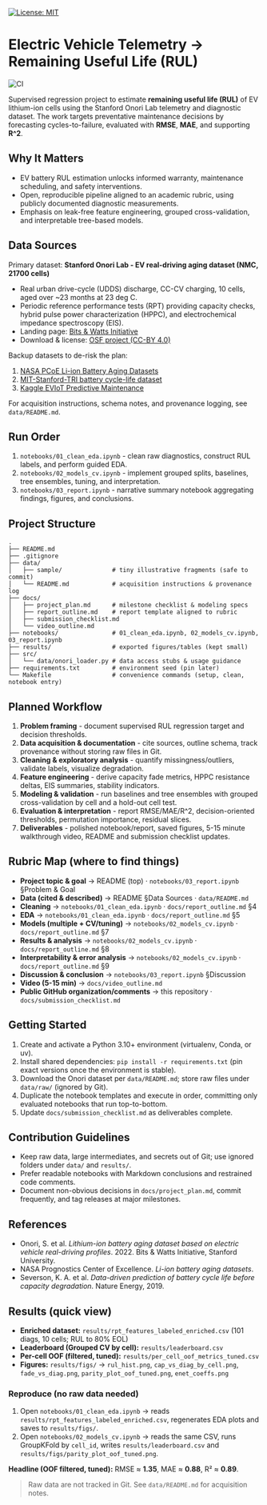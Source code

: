 [![License: MIT](https://img.shields.io/badge/License-MIT-yellow.svg)](LICENSE)
# Electric Vehicle Telemetry -> Remaining Useful Life (RUL)
![CI](https://github.com/marbatis/electric-vehicle-telemetry/actions/workflows/ci.yml/badge.svg)

Supervised regression project to estimate **remaining useful life (RUL)** of EV lithium-ion cells using the Stanford Onori Lab telemetry and diagnostic dataset. The work targets preventative maintenance decisions by forecasting cycles-to-failure, evaluated with **RMSE**, **MAE**, and supporting **R^2**.

## Why It Matters
- EV battery RUL estimation unlocks informed warranty, maintenance scheduling, and safety interventions.
- Open, reproducible pipeline aligned to an academic rubric, using publicly documented diagnostic measurements.
- Emphasis on leak-free feature engineering, grouped cross-validation, and interpretable tree-based models.

## Data Sources
Primary dataset: **Stanford Onori Lab - EV real-driving aging dataset (NMC, 21700 cells)**
- Real urban drive-cycle (UDDS) discharge, CC-CV charging, 10 cells, aged over ~23 months at 23 deg C.
- Periodic reference performance tests (RPT) providing capacity checks, hybrid pulse power characterization (HPPC), and electrochemical impedance spectroscopy (EIS).
- Landing page: [Bits & Watts Initiative](https://bitsandwatts.stanford.edu/publications/journal-article/lithium-ion-battery-aging-dataset-based-electric-vehicle-real-driving)
- Download & license: [OSF project (CC-BY 4.0)](https://osf.io/qsabn/?view_only=2a03b6c78ef14922a3e244f3d549de78)

Backup datasets to de-risk the plan:
1. [NASA PCoE Li-ion Battery Aging Datasets](https://data.nasa.gov/dataset/li-ion-battery-aging-datasets)
2. [MIT-Stanford-TRI battery cycle-life dataset](https://www.tri.global/research/data-driven-prediction-battery-cycle-life-capacity-degradation)
3. [Kaggle EVIoT Predictive Maintenance](https://www.kaggle.com/datasets/datasetengineer/eviot-predictivemaint-dataset)

For acquisition instructions, schema notes, and provenance logging, see `data/README.md`.

## Run Order
1. `notebooks/01_clean_eda.ipynb` - clean raw diagnostics, construct RUL labels, and perform guided EDA.
2. `notebooks/02_models_cv.ipynb` - implement grouped splits, baselines, tree ensembles, tuning, and interpretation.
3. `notebooks/03_report.ipynb` - narrative summary notebook aggregating findings, figures, and conclusions.

## Project Structure
```
.
├── README.md
├── .gitignore
├── data/
│   ├── sample/              # tiny illustrative fragments (safe to commit)
│   └── README.md            # acquisition instructions & provenance log
├── docs/
│   ├── project_plan.md      # milestone checklist & modeling specs
│   ├── report_outline.md    # report template aligned to rubric
│   ├── submission_checklist.md
│   └── video_outline.md
├── notebooks/               # 01_clean_eda.ipynb, 02_models_cv.ipynb, 03_report.ipynb
├── results/                 # exported figures/tables (kept small)
├── src/
│   └── data/onori_loader.py # data access stubs & usage guidance
├── requirements.txt         # environment seed (pin later)
└── Makefile                 # convenience commands (setup, clean, notebook entry)
```

## Planned Workflow
1. **Problem framing** - document supervised RUL regression target and decision thresholds.
2. **Data acquisition & documentation** - cite sources, outline schema, track provenance without storing raw files in Git.
3. **Cleaning & exploratory analysis** - quantify missingness/outliers, validate labels, visualize degradation.
4. **Feature engineering** - derive capacity fade metrics, HPPC resistance deltas, EIS summaries, stability indicators.
5. **Modeling & validation** - run baselines and tree ensembles with grouped cross-validation by cell and a hold-out cell test.
6. **Evaluation & interpretation** - report RMSE/MAE/R^2, decision-oriented thresholds, permutation importance, residual slices.
7. **Deliverables** - polished notebook/report, saved figures, 5-15 minute walkthrough video, README and submission checklist updates.

## Rubric Map (where to find things)
- **Project topic & goal** -> README (top) · `notebooks/03_report.ipynb` §Problem & Goal
- **Data (cited & described)** -> README §Data Sources · `data/README.md`
- **Cleaning** -> `notebooks/01_clean_eda.ipynb` · `docs/report_outline.md` §4
- **EDA** -> `notebooks/01_clean_eda.ipynb` · `docs/report_outline.md` §5
- **Models (multiple + CV/tuning)** -> `notebooks/02_models_cv.ipynb` · `docs/report_outline.md` §7
- **Results & analysis** -> `notebooks/02_models_cv.ipynb` · `docs/report_outline.md` §8
- **Interpretability & error analysis** -> `notebooks/02_models_cv.ipynb` · `docs/report_outline.md` §9
- **Discussion & conclusion** -> `notebooks/03_report.ipynb` §Discussion
- **Video (5-15 min)** -> `docs/video_outline.md`
- **Public GitHub organization/comments** -> this repository · `docs/submission_checklist.md`

## Getting Started
1. Create and activate a Python 3.10+ environment (virtualenv, Conda, or uv).
2. Install shared dependencies: `pip install -r requirements.txt` (pin exact versions once the environment is stable).
3. Download the Onori dataset per `data/README.md`; store raw files under `data/raw/` (ignored by Git).
4. Duplicate the notebook templates and execute in order, committing only evaluated notebooks that run top-to-bottom.
5. Update `docs/submission_checklist.md` as deliverables complete.

## Contribution Guidelines
- Keep raw data, large intermediates, and secrets out of Git; use ignored folders under `data/` and `results/`.
- Prefer readable notebooks with Markdown conclusions and restrained code comments.
- Document non-obvious decisions in `docs/project_plan.md`, commit frequently, and tag releases at major milestones.

## References
- Onori, S. et al. *Lithium-ion battery aging dataset based on electric vehicle real-driving profiles*. 2022. Bits & Watts Initiative, Stanford University.
- NASA Prognostics Center of Excellence. *Li-ion battery aging datasets*.
- Severson, K. A. et al. *Data-driven prediction of battery cycle life before capacity degradation*. Nature Energy, 2019.

## Results (quick view)
- **Enriched dataset:** `results/rpt_features_labeled_enriched.csv` (101 diags, 10 cells; RUL to 80% EOL)
- **Leaderboard (Grouped CV by cell):** `results/leaderboard.csv`
- **Per-cell OOF (filtered, tuned):** `results/per_cell_oof_metrics_tuned.csv`
- **Figures:** `results/figs/` → `rul_hist.png`, `cap_vs_diag_by_cell.png`, `fade_vs_diag.png`, `parity_plot_oof_tuned.png`, `enet_coeffs.png`

### Reproduce (no raw data needed)
1. Open `notebooks/01_clean_eda.ipynb` → reads `results/rpt_features_labeled_enriched.csv`, regenerates EDA plots and saves to `results/figs/`.
2. Open `notebooks/02_models_cv.ipynb` → reads the same CSV, runs GroupKFold by `cell_id`, writes `results/leaderboard.csv` and `results/figs/parity_plot_oof_tuned.png`.

**Headline (OOF filtered, tuned):** RMSE ≈ **1.35**, MAE ≈ **0.88**, R² ≈ **0.89**.

> Raw data are not tracked in Git. See `data/README.md` for acquisition notes.

